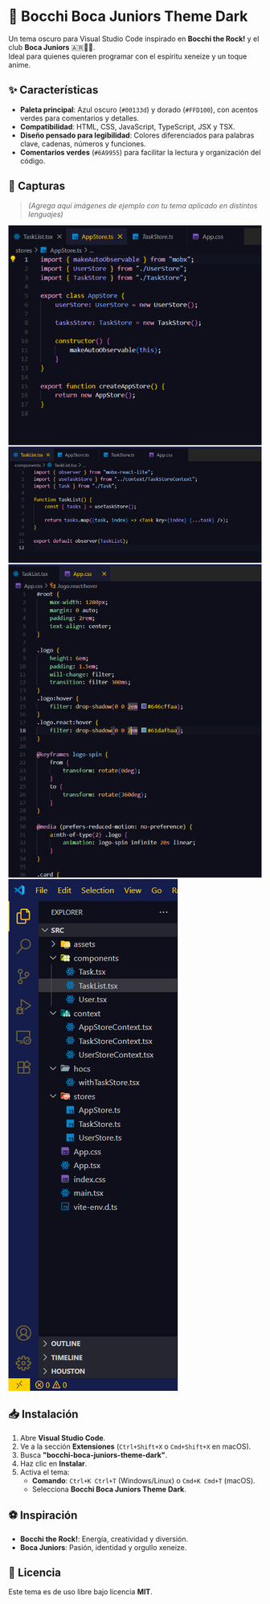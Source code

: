 # 🎨 Bocchi Boca Juniors Theme Dark

Un tema oscuro para Visual Studio Code inspirado en **Bocchi the Rock!** y el club **Boca Juniors** 🇦🇷💙💛.  
Ideal para quienes quieren programar con el espíritu xeneize y un toque anime.

## ✨ Características

- **Paleta principal**: Azul oscuro (`#00133d`) y dorado (`#FFD100`), con acentos verdes para comentarios y detalles.
- **Compatibilidad**: HTML, CSS, JavaScript, TypeScript, JSX y TSX.
- **Diseño pensado para legibilidad**: Colores diferenciados para palabras clave, cadenas, números y funciones.
- **Comentarios verdes** (`#6A9955`) para facilitar la lectura y organización del código.

## 📸 Capturas

> *(Agrega aquí imágenes de ejemplo con tu tema aplicado en distintos lenguajes)*

![Ejemplo en TypeScript](images/screenshot-typescript.png)
![Ejemplo en TSX](images/screenshot-tsx.png)
![Ejemplo en CSS](images/screenshot-css.png)
![Ejemplo en Editor](images/screenshot-editor.png)

## 📥 Instalación

1. Abre **Visual Studio Code**.
2. Ve a la sección **Extensiones** (`Ctrl+Shift+X` o `Cmd+Shift+X` en macOS).
3. Busca **"bocchi-boca-juniors-theme-dark"**.
4. Haz clic en **Instalar**.
5. Activa el tema:  
   - **Comando**: `Ctrl+K Ctrl+T` (Windows/Linux) o `Cmd+K Cmd+T` (macOS).  
   - Selecciona **Bocchi Boca Juniors Theme Dark**.

## ⚽ Inspiración

- **Bocchi the Rock!**: Energía, creatividad y diversión.
- **Boca Juniors**: Pasión, identidad y orgullo xeneize.

## 📄 Licencia

Este tema es de uso libre bajo licencia **MIT**.
